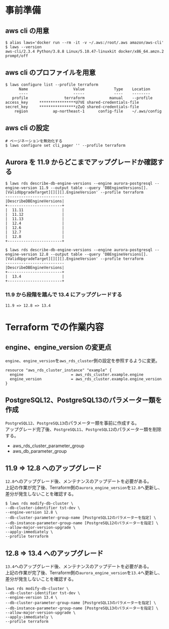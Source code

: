 # 事前準備

## aws cli の用意

```
$ alias laws='docker run --rm -it -v ~/.aws:/root/.aws amazon/aws-cli'
$ laws --version
aws-cli/2.3.4 Python/3.8.8 Linux/5.10.47-linuxkit docker/x86_64.amzn.2 prompt/off
```

## aws cli のプロファイルを用意

```
$ laws configure list --profile terraform
      Name                    Value             Type    Location
      ----                    -----             ----    --------
   profile                terraform           manual    --profile
access_key     ****************U7VE shared-credentials-file
secret_key     ****************zZuQ shared-credentials-file
    region           ap-northeast-1      config-file    ~/.aws/config
```

## aws cli の設定

```
# ページネーションを無効化する
$ laws configure set cli_pager '' --profile terraform
```

## Aurora を 11.9 からどこまでアップグレードか確認する

```
$ laws rds describe-db-engine-versions --engine aurora-postgresql --engine-version 11.9 --output table --query 'DBEngineVersions[].[ValidUpgradeTarget][][][].EngineVersion' --profile terraform
--------------------------
|DescribeDBEngineVersions|
+------------------------+
|  11.11                 |
|  11.12                 |
|  11.13                 |
|  12.4                  |
|  12.6                  |
|  12.7                  |
|  12.8                  |
+------------------------+
```

```
$ laws rds describe-db-engine-versions --engine aurora-postgresql --engine-version 12.8 --output table --query 'DBEngineVersions[].[ValidUpgradeTarget][][][].EngineVersion' --profile terraform
--------------------------
|DescribeDBEngineVersions|
+------------------------+
|  13.4                  |
+------------------------+
```

### 11.9 から段階を踏んで 13.4 にアップグレードする

```
11.9 => 12.8 => 13.4
```

# Terraform での作業内容

## engine、engine_version の変更点

`engine`、`engine_version`を`aws_rds_cluster`側の設定を参照するように変更。

```
resource "aws_rds_cluster_instance" "example" {
  engine                     = aws_rds_cluster.example.engine
  engine_version             = aws_rds_cluster.example.engine_version
}
```

## PostgreSQL12、PostgreSQL13のパラメーター類を作成

`PostgreSQL12`、`PostgreSQL13`のパラメーター類を事前に作成する。  
アップグレード完了後、`PostgreSQL11`、`PostgreSQL12`のパラメーター類を削除する。

- aws_rds_cluster_parameter_group
- aws_db_parameter_group

## 11.9 => 12.8 へのアップグレード

`12.8`へのアップグレード後、メンテナンスのアップデートを必要がある。  
上記の作業が完了後、Terraform側の`aurora_engine_version`を`12.8`へ更新し、差分が発生しないことを確認する。

```
$ laws rds modify-db-cluster \
--db-cluster-identifier tst-dev \
--engine-version 12.8 \
--db-cluster-parameter-group-name [PostgreSQL12のパラメーターを指定] \
--db-instance-parameter-group-name [PostgreSQL12のパラメーターを指定] \
--allow-major-version-upgrade \
--apply-immediately \
--profile terraform
```

## 12.8 => 13.4 へのアップグレード

`13.4`へのアップグレード後、メンテナンスのアップデートを必要がある。  
上記の作業が完了後、Terraform側の`aurora_engine_version`を`13.4`へ更新し、差分が発生しないことを確認する。

```
laws rds modify-db-cluster \
--db-cluster-identifier tst-dev \
--engine-version 13.4 \
--db-cluster-parameter-group-name [PostgreSQL13のパラメーターを指定] \
--db-instance-parameter-group-name [PostgreSQL13のパラメーターを指定] \
--allow-major-version-upgrade \
--apply-immediately \
--profile terraform
```
